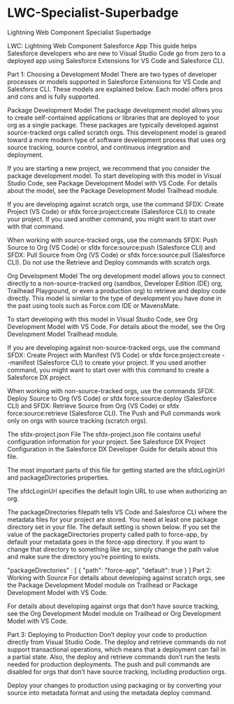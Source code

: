 # LWC-Specialist-Superbadge
Lightning Web Component Specialist Superbadge

LWC: Lightning Web Component
Salesforce App
This guide helps Salesforce developers who are new to Visual Studio Code go from zero to a deployed app using Salesforce Extensions for VS Code and Salesforce CLI.

Part 1: Choosing a Development Model
There are two types of developer processes or models supported in Salesforce Extensions for VS Code and Salesforce CLI. These models are explained below. Each model offers pros and cons and is fully supported.

Package Development Model
The package development model allows you to create self-contained applications or libraries that are deployed to your org as a single package. These packages are typically developed against source-tracked orgs called scratch orgs. This development model is geared toward a more modern type of software development process that uses org source tracking, source control, and continuous integration and deployment.

If you are starting a new project, we recommend that you consider the package development model. To start developing with this model in Visual Studio Code, see Package Development Model with VS Code. For details about the model, see the Package Development Model Trailhead module.

If you are developing against scratch orgs, use the command SFDX: Create Project (VS Code) or sfdx force:project:create (Salesforce CLI) to create your project. If you used another command, you might want to start over with that command.

When working with source-tracked orgs, use the commands SFDX: Push Source to Org (VS Code) or sfdx force:source:push (Salesforce CLI) and SFDX: Pull Source from Org (VS Code) or sfdx force:source:pull (Salesforce CLI). Do not use the Retrieve and Deploy commands with scratch orgs.

Org Development Model
The org development model allows you to connect directly to a non-source-tracked org (sandbox, Developer Edition (DE) org, Trailhead Playground, or even a production org) to retrieve and deploy code directly. This model is similar to the type of development you have done in the past using tools such as Force.com IDE or MavensMate.

To start developing with this model in Visual Studio Code, see Org Development Model with VS Code. For details about the model, see the Org Development Model Trailhead module.

If you are developing against non-source-tracked orgs, use the command SFDX: Create Project with Manifest (VS Code) or sfdx force:project:create --manifest (Salesforce CLI) to create your project. If you used another command, you might want to start over with this command to create a Salesforce DX project.

When working with non-source-tracked orgs, use the commands SFDX: Deploy Source to Org (VS Code) or sfdx force:source:deploy (Salesforce CLI) and SFDX: Retrieve Source from Org (VS Code) or sfdx force:source:retrieve (Salesforce CLI). The Push and Pull commands work only on orgs with source tracking (scratch orgs).

The sfdx-project.json File
The sfdx-project.json file contains useful configuration information for your project. See Salesforce DX Project Configuration in the Salesforce DX Developer Guide for details about this file.

The most important parts of this file for getting started are the sfdcLoginUrl and packageDirectories properties.

The sfdcLoginUrl specifies the default login URL to use when authorizing an org.

The packageDirectories filepath tells VS Code and Salesforce CLI where the metadata files for your project are stored. You need at least one package directory set in your file. The default setting is shown below. If you set the value of the packageDirectories property called path to force-app, by default your metadata goes in the force-app directory. If you want to change that directory to something like src, simply change the path value and make sure the directory you’re pointing to exists.

"packageDirectories" : [
    {
      "path": "force-app",
      "default": true
    }
]
Part 2: Working with Source
For details about developing against scratch orgs, see the Package Development Model module on Trailhead or Package Development Model with VS Code.

For details about developing against orgs that don’t have source tracking, see the Org Development Model module on Trailhead or Org Development Model with VS Code.

Part 3: Deploying to Production
Don’t deploy your code to production directly from Visual Studio Code. The deploy and retrieve commands do not support transactional operations, which means that a deployment can fail in a partial state. Also, the deploy and retrieve commands don’t run the tests needed for production deployments. The push and pull commands are disabled for orgs that don’t have source tracking, including production orgs.

Deploy your changes to production using packaging or by converting your source into metadata format and using the metadata deploy command.
